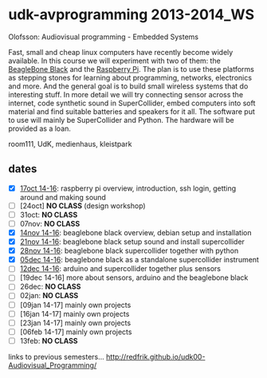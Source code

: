 udk-avprogramming 2013-2014_WS
==============================

Olofsson: Audiovisual programming - Embedded Systems

Fast, small and cheap linux computers have recently become widely available. In this course we will experiment with two of them: the [BeagleBone Black](http://beagleboard.org/Products/BeagleBone%20Black) and the [Raspberry Pi](http://raspberrypi.org). The plan is to use these platforms as stepping stones for learning about programming, networks, electronics and more. And the general goal is to build small wireless systems that do interesting stuff.
In more detail we will try connecting sensor across the internet, code synthetic sound in SuperCollider, embed computers into soft material and find suitable batteries and speakers for it all. The software put to use will mainly be SuperCollider and Python. The hardware will be provided as a loan.

room111, UdK, medienhaus, kleistpark

dates
-----
- [x] [17oct 14-16](https://github.com/redFrik/udk10-Embedded_Systems/tree/master/udk131017): raspberry pi overview, introduction, ssh login, getting around and making sound
- [ ] [24oct] **NO CLASS** (design workshop)
- [ ] 31oct: **NO CLASS**
- [ ] 07nov: **NO CLASS**
- [x] [14nov 14-16](https://github.com/redFrik/udk10-Embedded_Systems/tree/master/udk131114): beaglebone black overview, debian setup and installation
- [x] [21nov 14-16](https://github.com/redFrik/udk10-Embedded_Systems/tree/master/udk131121): beaglebone black setup sound and install supercollider
- [x] [28nov 14-16](https://github.com/redFrik/udk10-Embedded_Systems/tree/master/udk131128): beaglebone black supercollider together with python
- [x] [05dec 14-16](https://github.com/redFrik/udk10-Embedded_Systems/tree/master/udk131205): beaglebone black as a standalone supercollider instrument
- [ ] [12dec 14-16](https://github.com/redFrik/udk10-Embedded_Systems/tree/master/udk131212): arduino and supercollider together plus sensors
- [ ] [19dec 14-16] more about sensors, arduino and the beaglebone black
- [ ] 26dec: **NO CLASS**
- [ ] 02jan: **NO CLASS**
- [ ] [09jan 14-17] mainly own projects
- [ ] [16jan 14-17] mainly own projects
- [ ] [23jan 14-17] mainly own projects
- [ ] [06feb 14-17] mainly own projects
- [ ] 13feb: **NO CLASS**

links to previous semesters... <http://redfrik.github.io/udk00-Audiovisual_Programming/>
